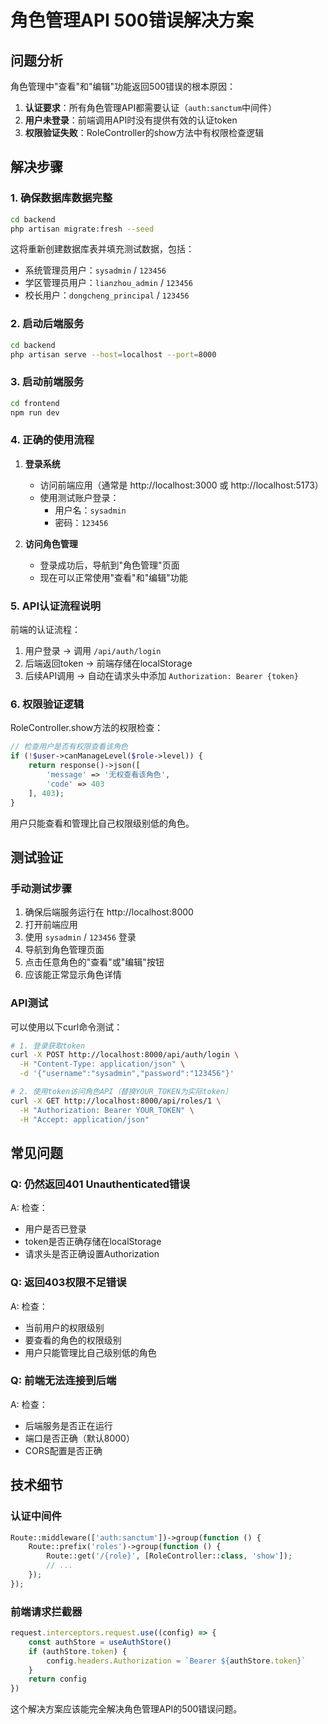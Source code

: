 # 角色管理API 500错误解决方案

## 问题分析

角色管理中"查看"和"编辑"功能返回500错误的根本原因：

1. **认证要求**：所有角色管理API都需要认证（`auth:sanctum`中间件）
2. **用户未登录**：前端调用API时没有提供有效的认证token
3. **权限验证失败**：RoleController的show方法中有权限检查逻辑

## 解决步骤

### 1. 确保数据库数据完整

```bash
cd backend
php artisan migrate:fresh --seed
```

这将重新创建数据库表并填充测试数据，包括：
- 系统管理员用户：`sysadmin` / `123456`
- 学区管理员用户：`lianzhou_admin` / `123456`
- 校长用户：`dongcheng_principal` / `123456`

### 2. 启动后端服务

```bash
cd backend
php artisan serve --host=localhost --port=8000
```

### 3. 启动前端服务

```bash
cd frontend
npm run dev
```

### 4. 正确的使用流程

1. **登录系统**
   - 访问前端应用（通常是 http://localhost:3000 或 http://localhost:5173）
   - 使用测试账户登录：
     - 用户名：`sysadmin`
     - 密码：`123456`

2. **访问角色管理**
   - 登录成功后，导航到"角色管理"页面
   - 现在可以正常使用"查看"和"编辑"功能

### 5. API认证流程说明

前端的认证流程：
1. 用户登录 → 调用 `/api/auth/login`
2. 后端返回token → 前端存储在localStorage
3. 后续API调用 → 自动在请求头中添加 `Authorization: Bearer {token}`

### 6. 权限验证逻辑

RoleController.show方法的权限检查：
```php
// 检查用户是否有权限查看该角色
if (!$user->canManageLevel($role->level)) {
    return response()->json([
        'message' => '无权查看该角色',
        'code' => 403
    ], 403);
}
```

用户只能查看和管理比自己权限级别低的角色。

## 测试验证

### 手动测试步骤

1. 确保后端服务运行在 http://localhost:8000
2. 打开前端应用
3. 使用 `sysadmin` / `123456` 登录
4. 导航到角色管理页面
5. 点击任意角色的"查看"或"编辑"按钮
6. 应该能正常显示角色详情

### API测试

可以使用以下curl命令测试：

```bash
# 1. 登录获取token
curl -X POST http://localhost:8000/api/auth/login \
  -H "Content-Type: application/json" \
  -d '{"username":"sysadmin","password":"123456"}'

# 2. 使用token访问角色API（替换YOUR_TOKEN为实际token）
curl -X GET http://localhost:8000/api/roles/1 \
  -H "Authorization: Bearer YOUR_TOKEN" \
  -H "Accept: application/json"
```

## 常见问题

### Q: 仍然返回401 Unauthenticated错误
A: 检查：
- 用户是否已登录
- token是否正确存储在localStorage
- 请求头是否正确设置Authorization

### Q: 返回403权限不足错误
A: 检查：
- 当前用户的权限级别
- 要查看的角色的权限级别
- 用户只能管理比自己级别低的角色

### Q: 前端无法连接到后端
A: 检查：
- 后端服务是否正在运行
- 端口是否正确（默认8000）
- CORS配置是否正确

## 技术细节

### 认证中间件
```php
Route::middleware(['auth:sanctum'])->group(function () {
    Route::prefix('roles')->group(function () {
        Route::get('/{role}', [RoleController::class, 'show']);
        // ...
    });
});
```

### 前端请求拦截器
```javascript
request.interceptors.request.use((config) => {
    const authStore = useAuthStore()
    if (authStore.token) {
        config.headers.Authorization = `Bearer ${authStore.token}`
    }
    return config
})
```

这个解决方案应该能完全解决角色管理API的500错误问题。
